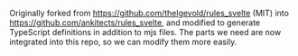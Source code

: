 Originally forked from https://github.com/thelgevold/rules_svelte (MIT) into
https://github.com/ankitects/rules_svelte, and modified to generate TypeScript
definitions in addition to mjs files. The parts we need are now integrated into
this repo, so we can modify them more easily.
